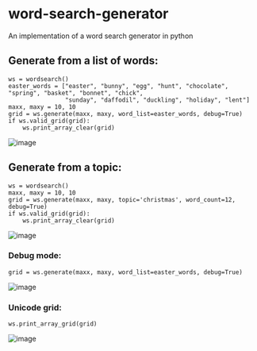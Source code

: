 # word-search-generator
An implementation of a word search generator in python 

## Generate from a list of words:
```
ws = wordsearch()
easter_words = ["easter", "bunny", "egg", "hunt", "chocolate", "spring", "basket", "bonnet", "chick",
                "sunday", "daffodil", "duckling", "holiday", "lent"]
maxx, maxy = 10, 10
grid = ws.generate(maxx, maxy, word_list=easter_words, debug=True)
if ws.valid_grid(grid):
    ws.print_array_clear(grid)
```
![image](https://user-images.githubusercontent.com/57625180/164917048-3d8b98f6-095f-4f00-a0b4-ef33d30e15d3.png)

## Generate from a topic:
```
ws = wordsearch()
maxx, maxy = 10, 10
grid = ws.generate(maxx, maxy, topic='christmas', word_count=12, debug=True)
if ws.valid_grid(grid):
    ws.print_array_clear(grid)
```
![image](https://user-images.githubusercontent.com/57625180/164917156-a5e3f511-6b84-4238-a0f8-dc1c97c98875.png)

### Debug mode:
```
grid = ws.generate(maxx, maxy, word_list=easter_words, debug=True)
```
![image](https://user-images.githubusercontent.com/57625180/164916996-94ae75c8-49c2-42c0-8e8f-e37b60ed9725.png)

### Unicode grid:
```
ws.print_array_grid(grid)
```
![image](https://user-images.githubusercontent.com/57625180/164917200-641e93f7-00d1-4917-9227-9a9945e928fa.png)
